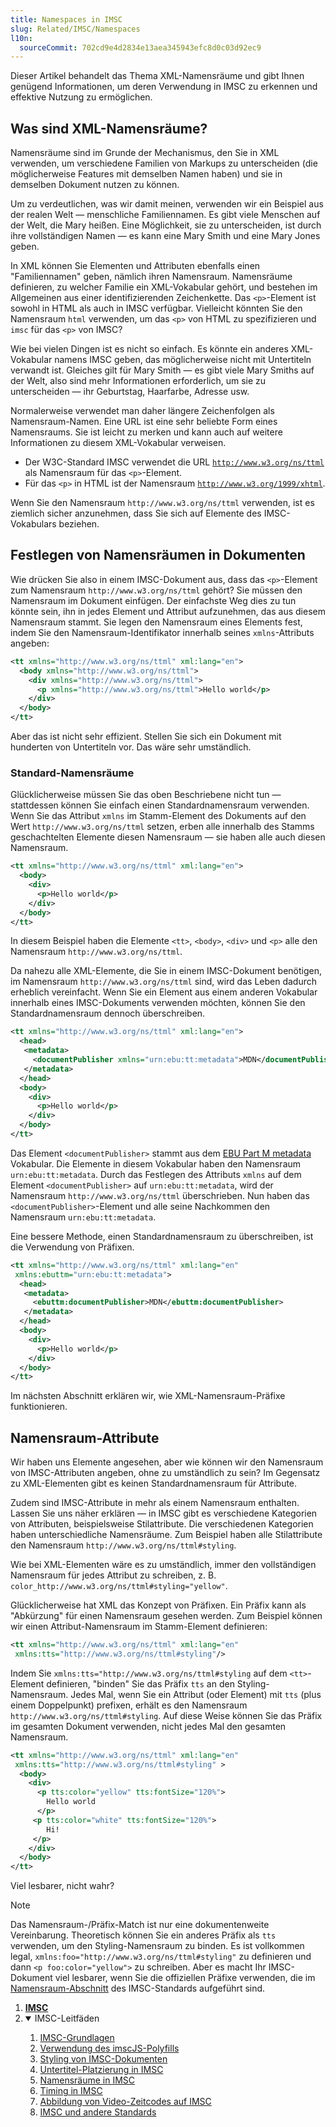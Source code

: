 ```yaml
---
title: Namespaces in IMSC
slug: Related/IMSC/Namespaces
l10n:
  sourceCommit: 702cd9e4d2834e13aea345943efc8d0c03d92ec9
---
```


Dieser Artikel behandelt das Thema XML-Namensräume und gibt Ihnen genügend Informationen, um deren Verwendung in IMSC zu erkennen und effektive Nutzung zu ermöglichen.

## Was sind XML-Namensräume?

Namensräume sind im Grunde der Mechanismus, den Sie in XML verwenden, um verschiedene Familien von Markups zu unterscheiden (die möglicherweise Features mit demselben Namen haben) und sie in demselben Dokument nutzen zu können.

Um zu verdeutlichen, was wir damit meinen, verwenden wir ein Beispiel aus der realen Welt — menschliche Familiennamen. Es gibt viele Menschen auf der Welt, die Mary heißen. Eine Möglichkeit, sie zu unterscheiden, ist durch ihre vollständigen Namen — es kann eine Mary Smith und eine Mary Jones geben.

In XML können Sie Elementen und Attributen ebenfalls einen "Familiennamen" geben, nämlich ihren Namensraum. Namensräume definieren, zu welcher Familie ein XML-Vokabular gehört, und bestehen im Allgemeinen aus einer identifizierenden Zeichenkette. Das `<p>`-Element ist sowohl in HTML als auch in IMSC verfügbar. Vielleicht könnten Sie den Namensraum `html` verwenden, um das `<p>` von HTML zu spezifizieren und `imsc` für das `<p>` von IMSC?

Wie bei vielen Dingen ist es nicht so einfach. Es könnte ein anderes XML-Vokabular namens IMSC geben, das möglicherweise nicht mit Untertiteln verwandt ist. Gleiches gilt für Mary Smith — es gibt viele Mary Smiths auf der Welt, also sind mehr Informationen erforderlich, um sie zu unterscheiden — ihr Geburtstag, Haarfarbe, Adresse usw.

Normalerweise verwendet man daher längere Zeichenfolgen als Namensraum-Namen. Eine URL ist eine sehr beliebte Form eines Namensraums. Sie ist leicht zu merken und kann auch auf weitere Informationen zu diesem XML-Vokabular verweisen.

- Der W3C-Standard IMSC verwendet die URL [`http://www.w3.org/ns/ttml`](https://www.w3.org/ns/ttml/) als Namensraum für das `<p>`-Element.
- Für das `<p>` in HTML ist der Namensraum [`http://www.w3.org/1999/xhtml`](https://www.w3.org/1999/xhtml/).

Wenn Sie den Namensraum `http://www.w3.org/ns/ttml` verwenden, ist es ziemlich sicher anzunehmen, dass Sie sich auf Elemente des IMSC-Vokabulars beziehen.

## Festlegen von Namensräumen in Dokumenten

Wie drücken Sie also in einem IMSC-Dokument aus, dass das `<p>`-Element zum Namensraum `http://www.w3.org/ns/ttml` gehört? Sie müssen den Namensraum im Dokument einfügen. Der einfachste Weg dies zu tun könnte sein, ihn in jedes Element und Attribut aufzunehmen, das aus diesem Namensraum stammt. Sie legen den Namensraum eines Elements fest, indem Sie den Namensraum-Identifikator innerhalb seines `xmlns`-Attributs angeben:

```xml
<tt xmlns="http://www.w3.org/ns/ttml" xml:lang="en">
  <body xmlns="http://www.w3.org/ns/ttml">
    <div xmlns="http://www.w3.org/ns/ttml">
      <p xmlns="http://www.w3.org/ns/ttml">Hello world</p>
    </div>
  </body>
</tt>
```

Aber das ist nicht sehr effizient. Stellen Sie sich ein Dokument mit hunderten von Untertiteln vor. Das wäre sehr umständlich.

### Standard-Namensräume

Glücklicherweise müssen Sie das oben Beschriebene nicht tun — stattdessen können Sie einfach einen Standardnamensraum verwenden. Wenn Sie das Attribut `xmlns` im Stamm-Element des Dokuments auf den Wert `http://www.w3.org/ns/ttml` setzen, erben alle innerhalb des Stamms geschachtelten Elemente diesen Namensraum — sie haben alle auch diesen Namensraum.

```xml
<tt xmlns="http://www.w3.org/ns/ttml" xml:lang="en">
  <body>
    <div>
      <p>Hello world</p>
    </div>
  </body>
</tt>
```

In diesem Beispiel haben die Elemente `<tt>`, `<body>`, `<div>` und `<p>` alle den Namensraum `http://www.w3.org/ns/ttml`.

Da nahezu alle XML-Elemente, die Sie in einem IMSC-Dokument benötigen, im Namensraum `http://www.w3.org/ns/ttml` sind, wird das Leben dadurch erheblich vereinfacht. Wenn Sie ein Element aus einem anderen Vokabular innerhalb eines IMSC-Dokuments verwenden möchten, können Sie den Standardnamensraum dennoch überschreiben.

```xml
<tt xmlns="http://www.w3.org/ns/ttml" xml:lang="en">
  <head>
   <metadata>
     <documentPublisher xmlns="urn:ebu:tt:metadata">MDN</documentPublisher>
   </metadata>
  </head>
  <body>
    <div>
      <p>Hello world</p>
    </div>
  </body>
</tt>
```

Das Element `<documentPublisher>` stammt aus dem [EBU Part M metadata](https://tech.ebu.ch/publications/tech3390) Vokabular. Die Elemente in diesem Vokabular haben den Namensraum `urn:ebu:tt:metadata`. Durch das Festlegen des Attributs `xmlns` auf dem Element `<documentPublisher>` auf `urn:ebu:tt:metadata`, wird der Namensraum `http://www.w3.org/ns/ttml` überschrieben. Nun haben das `<documentPublisher>`-Element und alle seine Nachkommen den Namensraum `urn:ebu:tt:metadata`.

Eine bessere Methode, einen Standardnamensraum zu überschreiben, ist die Verwendung von Präfixen.

```xml
<tt xmlns="http://www.w3.org/ns/ttml" xml:lang="en"
 xmlns:ebuttm="urn:ebu:tt:metadata">
  <head>
   <metadata>
     <ebuttm:documentPublisher>MDN</ebuttm:documentPublisher>
   </metadata>
  </head>
  <body>
    <div>
      <p>Hello world</p>
    </div>
  </body>
</tt>
```

Im nächsten Abschnitt erklären wir, wie XML-Namensraum-Präfixe funktionieren.

## Namensraum-Attribute

Wir haben uns Elemente angesehen, aber wie können wir den Namensraum von IMSC-Attributen angeben, ohne zu umständlich zu sein? Im Gegensatz zu XML-Elementen gibt es keinen Standardnamensraum für Attribute.

Zudem sind IMSC-Attribute in mehr als einem Namensraum enthalten. Lassen Sie uns näher erklären — in IMSC gibt es verschiedene Kategorien von Attributen, beispielsweise Stilattribute. Die verschiedenen Kategorien haben unterschiedliche Namensräume. Zum Beispiel haben alle Stilattribute den Namensraum `http://www.w3.org/ns/ttml#styling`.

Wie bei XML-Elementen wäre es zu umständlich, immer den vollständigen Namensraum für jedes Attribut zu schreiben, z. B. `color_http://www.w3.org/ns/ttml#styling="yellow"`.

Glücklicherweise hat XML das Konzept von Präfixen. Ein Präfix kann als "Abkürzung" für einen Namensraum gesehen werden. Zum Beispiel können wir einen Attribut-Namensraum im Stamm-Element definieren:

```xml
<tt xmlns="http://www.w3.org/ns/ttml" xml:lang="en"
 xmlns:tts="http://www.w3.org/ns/ttml#styling"/>
```

Indem Sie `xmlns:tts="http://www.w3.org/ns/ttml#styling` auf dem `<tt>`-Element definieren, "binden" Sie das Präfix `tts` an den Styling-Namensraum. Jedes Mal, wenn Sie ein Attribut (oder Element) mit `tts` (plus einem Doppelpunkt) prefixen, erhält es den Namensraum `http://www.w3.org/ns/ttml#styling`. Auf diese Weise können Sie das Präfix im gesamten Dokument verwenden, nicht jedes Mal den gesamten Namensraum.

```xml
<tt xmlns="http://www.w3.org/ns/ttml" xml:lang="en"
 xmlns:tts="http://www.w3.org/ns/ttml#styling" >
  <body>
    <div>
      <p tts:color="yellow" tts:fontSize="120%">
        Hello world
      </p>
     <p tts:color="white" tts:fontSize="120%">
        Hi!
     </p>
    </div>
  </body>
</tt>
```

Viel lesbarer, nicht wahr?

> [!NOTE]
> Das Namensraum-/Präfix-Match ist nur eine dokumentenweite Vereinbarung. Theoretisch können Sie ein anderes Präfix als `tts` verwenden, um den Styling-Namensraum zu binden. Es ist vollkommen legal, `xmlns:foo="http://www.w3.org/ns/ttml#styling"` zu definieren und dann `<p foo:color="yellow">` zu schreiben. Aber es macht Ihr IMSC-Dokument viel lesbarer, wenn Sie die offiziellen Präfixe verwenden, die im [Namensraum-Abschnitt](https://www.w3.org/TR/ttml-imsc1.0.1/#namespaces) des IMSC-Standards aufgeführt sind.

<section id="Quick_links">
  <ol>
    <li><a href="/de/docs/Related/IMSC/"><strong>IMSC</strong></a></li>
    <li class="toggle">
      <details open>
        <summary>IMSC-Leitfäden</summary>
        <ol>
          <li><a href="/de/docs/Related/IMSC/Basics">IMSC-Grundlagen</a></li>
          <li><a href="/de/docs/Related/IMSC/Using_the_imscJS_polyfill">Verwendung des imscJS-Polyfills</a></li>
          <li><a href="/de/docs/Related/IMSC/Styling">Styling von IMSC-Dokumenten</a></li>
          <li><a href="/de/docs/Related/IMSC/Subtitle_placement">Untertitel-Platzierung in IMSC</a></li>
          <li><a href="/de/docs/Related/IMSC/Namespaces">Namensräume in IMSC</a></li>
          <li><a href="/de/docs/Related/IMSC/Timing_in_IMSC">Timing in IMSC</a></li>
          <li><a href="/de/docs/Related/IMSC/Mapping_video_time_codes_to_IMSC">Abbildung von Video-Zeitcodes auf IMSC</a></li>
          <li><a href="/de/docs/Related/IMSC/IMSC_and_other_standards">IMSC und andere Standards</a></li>
        </ol>
      </details>
    </li>
  </ol>
</section>
